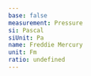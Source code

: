 ```yaml
---
base: false
measurement: Pressure
si: Pascal
siUnit: Pa
name: Freddie Mercury
unit: Fm
ratio: undefined
---
```

